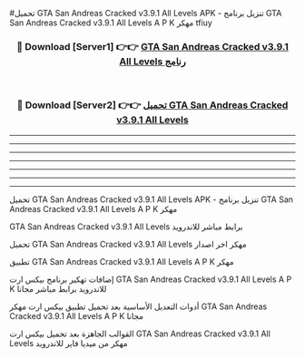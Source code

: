 #تحميل GTA San Andreas Cracked v3.9.1 All Levels  APK - تنزيل برنامج GTA San Andreas Cracked v3.9.1 All Levels  A P K مهكر tfiuy 



<div align="center">
<h3>🔴 Download [Server1] 👉👉 <a href="https://apkdownload10.web.app/?title=GTA San Andreas Cracked v3.9.1 All Levels ">GTA San Andreas Cracked v3.9.1 All Levels  رنامج</a></h3><br>

<h3>🔴 Download [Server2] 👉👉 <a href="https://apkdownload10.web.app/?title=GTA San Andreas Cracked v3.9.1 All Levels ">تحميل GTA San Andreas Cracked v3.9.1 All Levels  </a></h3>
</div>


----------------------------------------------------------

----------------------------------------------------------

----------------------------------------------------------

----------------------------------------------------------

----------------------------------------------------------

----------------------------------------------------------

----------------------------------------------------------

تحميل GTA San Andreas Cracked v3.9.1 All Levels  APK - تنزيل برنامج GTA San Andreas Cracked v3.9.1 All Levels  A P K مهكر

GTA San Andreas Cracked v3.9.1 All Levels  برابط مباشر للاندرويد

تحميل GTA San Andreas Cracked v3.9.1 All Levels  مهكر اخر اصدار

تطبيق GTA San Andreas Cracked v3.9.1 All Levels  A P K مهكر

إضافات تهكير برنامج بيكس ارت GTA San Andreas Cracked v3.9.1 All Levels  A P K للاندرويد برابط مباشر مجانا

أدوات التعديل الأساسية بعد تحميل تطبيق بيكس ارت مهكر GTA San Andreas Cracked v3.9.1 All Levels  A P K مجانا

القوالب الجاهزة بعد تحميل بيكس ارت GTA San Andreas Cracked v3.9.1 All Levels  مهكر من ميديا فاير للاندرويد


